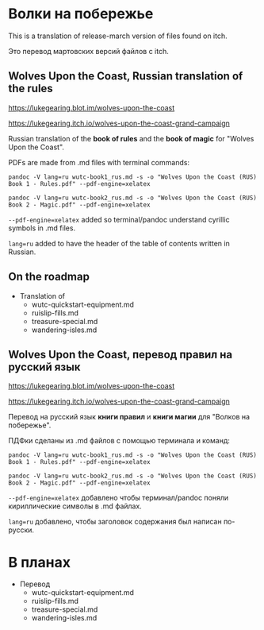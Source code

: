 # Волки на побережье

This is a translation of release-march version of files found on itch.

Это перевод мартовских версий файлов с itch.

## Wolves Upon the Coast, Russian translation of the rules

https://lukegearing.blot.im/wolves-upon-the-coast

https://lukegearing.itch.io/wolves-upon-the-coast-grand-campaign

Russian translation of the **book of rules** and the **book of magic** for "Wolves Upon the Coast".

PDFs are made from .md files with terminal commands:

`pandoc -V lang=ru wutc-book1_rus.md -s -o "Wolves Upon the Coast (RUS) Book 1 - Rules.pdf" --pdf-engine=xelatex`

`pandoc -V lang=ru wutc-book2_rus.md -s -o "Wolves Upon the Coast (RUS) Book 2 - Magic.pdf" --pdf-engine=xelatex`

`--pdf-engine=xelatex` added so terminal/pandoc understand cyrillic symbols in .md files. 

`lang=ru` added to have the header of the table of contents written in Russian.

## On the roadmap

- Translation of
  - wutc-quickstart-equipment.md
  - ruislip-fills.md
  - treasure-special.md
  - wandering-isles.md

## Wolves Upon the Coast, перевод правил на русский язык

https://lukegearing.blot.im/wolves-upon-the-coast

https://lukegearing.itch.io/wolves-upon-the-coast-grand-campaign

Перевод на русский язык **книги правил** и **книги магии** для "Волков на побережье".

ПДФки сделаны из .md файлов с помощью терминала и команд:

`pandoc -V lang=ru wutc-book1_rus.md -s -o "Wolves Upon the Coast (RUS) Book 1 - Rules.pdf" --pdf-engine=xelatex`

`pandoc -V lang=ru wutc-book2_rus.md -s -o "Wolves Upon the Coast (RUS) Book 2 - Magic.pdf" --pdf-engine=xelatex`

`--pdf-engine=xelatex` добавлено чтобы терминал/pandoc поняли кириллические символы в .md файлах. 

`lang=ru` добавлено, чтобы заголовок содержания был написан по-русски.

# В планах


- Перевод
  - wutc-quickstart-equipment.md
  - ruislip-fills.md
  - treasure-special.md
  - wandering-isles.md

